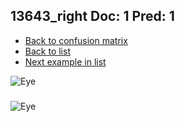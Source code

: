 ## 13643_right Doc: 1 Pred: 1
- [Back to confusion matrix](https://github.com/juliandewit/kaggle_retinopathy/blob/master/matrix.md)
- [Back to list](https://github.com/juliandewit/kaggle_retinopathy/blob/master/lists/11/list.md)
- [Next example in list](https://github.com/juliandewit/kaggle_retinopathy/blob/master/lists/11/13/13662_right.md)

![Eye](https://retinopaty.blob.core.windows.net/size1024/13643_right_1.jpeg)

### 

![Eye]()
